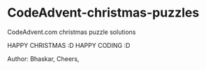 # CodeAdvent-christmas-puzzles
CodeAdvent.com christmas puzzle solutions

HAPPY CHRISTMAS :D
HAPPY CODING :D

Author:
Bhaskar,
Cheers,
